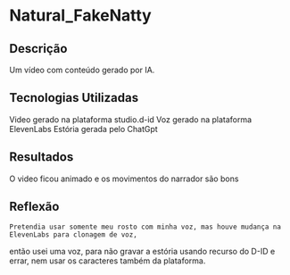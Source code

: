 # Natural_FakeNatty

## Descrição
Um vídeo com conteúdo gerado por IA.

## Tecnologias Utilizadas
Video gerado na plataforma studio.d-id
Voz gerado na plataforma ElevenLabs
Estória gerada pelo ChatGpt

## Resultados
O video ficou animado e os movimentos do narrador são bons

## Reflexão
    Pretendia usar somente meu rosto com minha voz, mas houve mudança na ElevenLabs para clonagem de voz, 
então usei uma voz, para não gravar a estória usando recurso do D-ID e errar, nem usar os caracteres também 
da plataforma.

